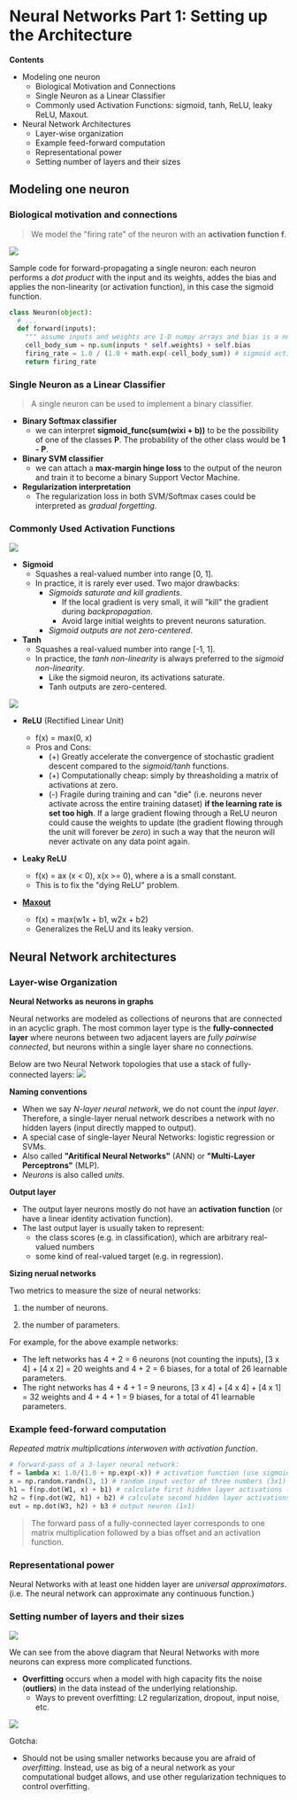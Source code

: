 # Neural Networks Part 1: Setting up the Architecture

**Contents**
* Modeling one neuron
    * Biological Motivation and Connections
    * Single Neuron as a Linear Classifier
    * Commonly used Activation Functions: sigmoid, tanh, ReLU, leaky ReLU, Maxout.
* Neural Network Architectures
    * Layer-wise organization
    * Example feed-forward computation
    * Representational power
    * Setting number of layers and their sizes


## Modeling one neuron

### Biological motivation and connections
> We model the "firing rate" of the neuron with an **activation function f**.

![](img/neuron_model.png)

Sample code for forward-propagating a single neuron: each neuron performs a *dot product* with the input and its weights, addes the bias and applies the non-linearity (or activation function), in this case the sigmoid function.

```python
class Neuron(object):
  # ... 
  def forward(inputs):
    """ assume inputs and weights are 1-D numpy arrays and bias is a number """
    cell_body_sum = np.sum(inputs * self.weights) + self.bias
    firing_rate = 1.0 / (1.0 + math.exp(-cell_body_sum)) # sigmoid activation function
    return firing_rate
```

### Single Neuron as a Linear Classifier
> A single neuron can be used to implement a binary classifier.

* **Binary Softmax classifier**
    - we can interpret **sigmoid_func(sum(wixi + b))** to be the possibility of one of the classes **P**. The probability of the other class would be **1 - P**.
* **Binary SVM classifier**
    - we can attach a **max-margin hinge loss** to the output of the neuron and train it to become a binary Support Vector Machine.
* **Regularization interpretation**
    - The regularization loss in both SVM/Softmax cases could be interpreted as *gradual forgetting*.

### Commonly Used Activation Functions
![](img/activation_functions.png)

* **Sigmoid**
    - Squashes a real-valued number into range [0, 1].
    - In practice, it is rarely ever used. Two major drawbacks:
        - *Sigmoids saturate and kill gradients*. 
            - If the local gradient is very small, it will "kill" the gradient during *backpropagation*.
            - Avoid large initial weights to prevent neurons saturation.
        - *Sigmoid outputs are not zero-centered*. 
* **Tanh**
    - Squashes a real-valued number into range [-1, 1].
    - In practice, the *tanh non-linearity* is always preferred to the *sigmoid non-linearity*.
        - Like the sigmoid neuron, its activations saturate.
        - Tanh outputs are zero-centered.

![](img/activation_functions2.png)
* **ReLU** (Rectified Linear Unit)
    - f(x) = max(0, x)
    - Pros and Cons:
        - (+) Greatly accelerate the convergence of stochastic gradient descent compared to the *sigmoid/tanh* functions.
        - (+) Computationally cheap: simply by threasholding a matrix of activations at zero.
        - (-) Fragile during training and can "die" (i.e. neurons never activate across the entire training dataset) **if the learning rate is set too high**. If a large gradient flowing through a ReLU neuron could cause the weights to update (the gradient flowing through the unit will forever be *zero*) in such a way that the neuron will never activate on any data point again.

* **Leaky ReLU**
    - f(x) = ax (x < 0), x(x >= 0), where a is a small constant.
    - This is to fix the "dying ReLU" problem.

* [**Maxout**](http://www-etud.iro.umontreal.ca/~goodfeli/maxout.html)
    - f(x) = max(w1x + b1, w2x + b2)
    - Generalizes the ReLU and its leaky version.


## Neural Network architectures

### Layer-wise Organization
**Neural Networks as neurons in graphs**

Neural networks are modeled as collections of neurons that are connected in an acyclic graph. The most common layer type is the **fully-connected layer** where neurons between two adjacent layers are *fully pairwise connected*, but neurons within a single layer share no connections.

Below are two Neural Network topologies that use a stack of fully-connected layers:
![](img/fully_connected_layers.png)

**Naming conventions**
* When we say *N-layer neural network*, we do not count the *input layer*. Therefore, a single-layer nerual network describes a network with no hidden layers (input directly mapped to output).
* A special case of single-layer Neural Networks: logistic regression or SVMs.
* Also called **"Aritifical Neural Networks"** (ANN) or **"Multi-Layer Perceptrons"** (MLP).
* *Neurons* is also called *units*.

**Output layer**
* The output layer neurons mostly do not have an **activation function** (or have a linear identity activation function).
* The last output layer is usually taken to represent:
    - the class scores (e.g. in classification), which are arbitrary real-valued numbers
    - some kind of real-valued target (e.g. in regression).

**Sizing nerual networks**

Two metrics to measure the size of neural networks:

1. the number of neurons.

2. the number of parameters.

For example, for the above example networks:
* The left networks has 4 + 2 = 6 neurons (not counting the inputs), [3 x 4] + [4 x 2] = 20 weights and 4 + 2 = 6 biases, for a total of 26 learnable parameters.
* The right networks has 4 + 4 + 1 = 9 neurons, [3 x 4] + [4 x 4] + [4 x 1] = 32 weights and 4 + 4 + 1 = 9 biases, for a total of 41 learnable parameters.


### Example feed-forward computation
*Repeated matrix multiplications interwoven with activation function*.
```python
# forward-pass of a 3-layer neural network:
f = lambda x: 1.0/(1.0 + np.exp(-x)) # activation function (use sigmoid)
x = np.random.randn(3, 1) # random input vector of three numbers (3x1)
h1 = f(np.dot(W1, x) + b1) # calculate first hidden layer activations (4x1)
h2 = f(np.dot(W2, h1) + b2) # calculate second hidden layer activations (4x1)
out = np.dot(W3, h2) + b3 # output neuron (1x1)
```
> The forward pass of a fully-connected layer corresponds to one matrix multiplication followed by a bias offset and an activation function.

### Representational power
Neural Networks with at least one hidden layer are *universal approximators*. (i.e. The neural network can approximate any continuous function.)

### Setting number of layers and their sizes
![](img/layers_sizes.png)

We can see from the above diagram that Neural Networks with more neurons can express more complicated functions.
* **Overfitting** occurs when a model with high capacity fits the noise (**outliers**) in the data instead of the underlying relationship.
    - Ways to prevent overfitting: L2 regularization, dropout, input noise, etc.

![](img/regularization.png)

Gotcha:
* Should not be using smaller networks because you are afraid of *overfitting*. Instead, use as big of a neural network as your computational budget allows, and use other regularization techniques to control overfitting.

